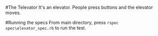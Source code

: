 #The Televator
It's an elevator. People press buttons and the elevator moves.

#Running the specs
From main directory, press ```rspec spec\elevator_spec.rb``` to run the test.
